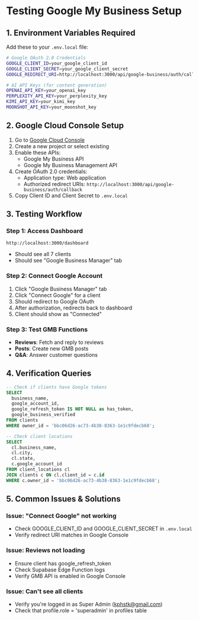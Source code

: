 # Testing Google My Business Setup

## 1. Environment Variables Required
Add these to your `.env.local` file:

```bash
# Google OAuth 2.0 Credentials
GOOGLE_CLIENT_ID=your_google_client_id
GOOGLE_CLIENT_SECRET=your_google_client_secret
GOOGLE_REDIRECT_URI=http://localhost:3000/api/google-business/auth/callback

# AI API Keys (for content generation)
OPENAI_API_KEY=your_openai_key
PERPLEXITY_API_KEY=your_perplexity_key
KIMI_API_KEY=your_kimi_key
MOONSHOT_API_KEY=your_moonshot_key
```

## 2. Google Cloud Console Setup
1. Go to [Google Cloud Console](https://console.cloud.google.com)
2. Create a new project or select existing
3. Enable these APIs:
   - Google My Business API
   - Google My Business Management API
4. Create OAuth 2.0 credentials:
   - Application type: Web application
   - Authorized redirect URIs: `http://localhost:3000/api/google-business/auth/callback`
5. Copy Client ID and Client Secret to `.env.local`

## 3. Testing Workflow

### Step 1: Access Dashboard
```
http://localhost:3000/dashboard
```
- Should see all 7 clients
- Should see "Google Business Manager" tab

### Step 2: Connect Google Account
1. Click "Google Business Manager" tab
2. Click "Connect Google" for a client
3. Should redirect to Google OAuth
4. After authorization, redirects back to dashboard
5. Client should show as "Connected"

### Step 3: Test GMB Functions
- **Reviews**: Fetch and reply to reviews
- **Posts**: Create new GMB posts
- **Q&A**: Answer customer questions

## 4. Verification Queries

```sql
-- Check if clients have Google tokens
SELECT 
  business_name,
  google_account_id,
  google_refresh_token IS NOT NULL as has_token,
  google_business_verified
FROM clients 
WHERE owner_id = 'bbc06d26-ac73-4b38-8363-1e1c9fdecb68';

-- Check client locations
SELECT 
  cl.business_name,
  cl.city,
  cl.state,
  c.google_account_id
FROM client_locations cl
JOIN clients c ON cl.client_id = c.id
WHERE c.owner_id = 'bbc06d26-ac73-4b38-8363-1e1c9fdecb68';
```

## 5. Common Issues & Solutions

### Issue: "Connect Google" not working
- Check GOOGLE_CLIENT_ID and GOOGLE_CLIENT_SECRET in `.env.local`
- Verify redirect URI matches in Google Console

### Issue: Reviews not loading
- Ensure client has google_refresh_token
- Check Supabase Edge Function logs
- Verify GMB API is enabled in Google Console

### Issue: Can't see all clients
- Verify you're logged in as Super Admin (kphstk@gmail.com)
- Check that profile.role = 'superadmin' in profiles table